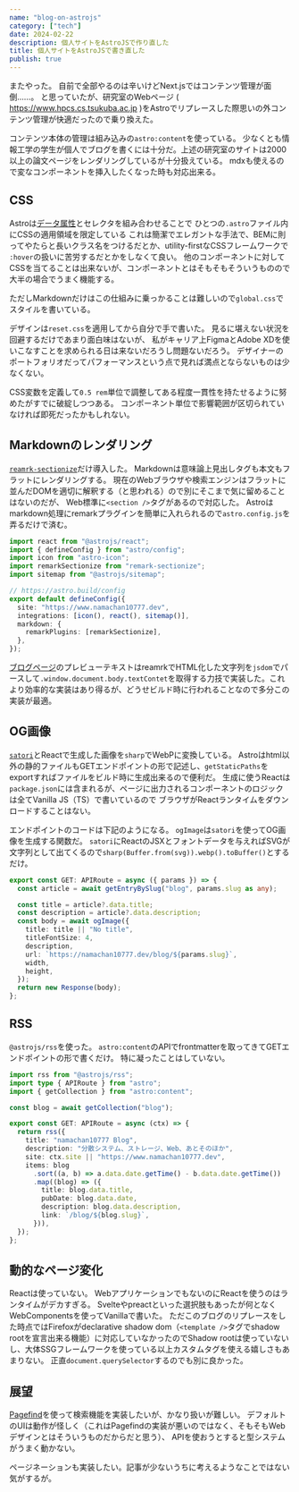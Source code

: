 ```yaml
---
name: "blog-on-astrojs"
category: ["tech"]
date: 2024-02-22
description: 個人サイトをAstroJSで作り直した
title: 個人サイトをAstroJSで書き直した
publish: true
---
```


またやった。
自前で全部やるのは辛いけどNext.jsではコンテンツ管理が面倒……。
と思っていたが、研究室のWebページ ( https://www.hpcs.cs.tsukuba.ac.jp )をAstroでリプレースした際思いの外コンテンツ管理が快適だったので乗り換えた。

コンテンツ本体の管理は組み込みの`astro:content`を使っている。
少なくとも情報工学の学生が個人でブログを書くには十分だ。上述の研究室のサイトは2000以上の論文ページをレンダリングしているが十分扱えている。
mdxも使えるので変なコンポーネントを挿入したくなった時も対応出来る。

## CSS

Astroは[データ属性](https://developer.mozilla.org/ja/docs/Learn/HTML/Howto/Use_data_attributes)とセレクタを組み合わせることで
ひとつの`.astro`ファイル内にCSSの適用領域を限定している
これは簡潔でエレガントな手法で、BEMに則ってやたらと長いクラス名をつけるだとか、utility-firstなCSSフレームワークで
`:hover`の扱いに苦労するだとかをしなくて良い。
他のコンポーネントに対してCSSを当てることは出来ないが、コンポーネントとはそもそもそういうものので大半の場合でうまく機能する。

ただしMarkdownだけはこの仕組みに乗っかることは難しいので`global.css`でスタイルを書いている。

デザインは`reset.css`を適用してから自分で手で書いた。
見るに堪えない状況を回避するだけであまり面白味はないが、
私がキャリア上FigmaとAdobe XDを使いこなすことを求められる日は来ないだろうし問題ないだろう。
デザイナーのポートフォリオだってパフォーマンスという点で見れば満点とならないものは少なくない。

CSS変数を定義して`0.5 rem`単位で調整してある程度一貫性を持たせるように努めたがすでに破綻しつつある。
コンポーネント単位で影響範囲が区切られていなければ即死だったかもしれない。

## Markdownのレンダリング

[`reamrk-sectionize`](https://www.npmjs.com/package/remark-sectionize)だけ導入した。
Markdownは意味論上見出しタグも本文もフラットにレンダリングする。
現在のWebブラウザや検索エンジンはフラットに並んだDOMを適切に解釈する（と思われる）ので別にそこまで気に留めることはないのだが、
Web標準に`<section />`タグがあるので対応した。
Astroはmarkdown処理にremarkプラグインを簡単に入れられるので`astro.config.js`を弄るだけで済む。

```typescript
import react from "@astrojs/react";
import { defineConfig } from "astro/config";
import icon from "astro-icon";
import remarkSectionize from "remark-sectionize";
import sitemap from "@astrojs/sitemap";

// https://astro.build/config
export default defineConfig({
  site: "https://www.namachan10777.dev",
  integrations: [icon(), react(), sitemap()],
  markdown: {
    remarkPlugins: [remarkSectionize],
  },
});
```

[ブログページ](/blog/)のプレビューテキストはreamrkでHTML化した文字列を`jsdom`でパースして`.window.document.body.textContet`を取得する力技で実装した。これより効率的な実装はあり得るが、どうせビルド時に行われることなので多分この実装が最適。

## OG画像

[`satori`](https://github.com/vercel/satori)とReactで生成した画像を`sharp`でWebPに変換している。
Astroはhtml以外の静的ファイルもGETエンドポイントの形で記述し、`getStaticPaths`をexportすればファイルをビルド時に生成出来るので便利だ。
生成に使うReactは`package.json`には含まれるが、ページに出力されるコンポーネントのロジックは全てVanilla JS（TS）で書いているので
ブラウザがReactランタイムをダウンロードすることはない。

エンドポイントのコードは下記のようになる。
`ogImage`は`satori`を使ってOG画像を生成する関数だ。
`satori`にReactのJSXとフォントデータを与えればSVGが文字列として出てくるので`sharp(Buffer.from(svg)).webp().toBuffer()`とするだけ。

```typescript
export const GET: APIRoute = async ({ params }) => {
  const article = await getEntryBySlug("blog", params.slug as any);

  const title = article?.data.title;
  const description = article?.data.description;
  const body = await ogImage({
    title: title || "No title",
    titleFontSize: 4,
    description,
    url: `https://namachan10777.dev/blog/${params.slug}`,
    width,
    height,
  });
  return new Response(body);
};
```

## RSS

`@astrojs/rss`を使った。
`astro:content`のAPIでfrontmatterを取ってきてGETエンドポイントの形で書くだけ。
特に凝ったことはしていない。

```typescript
import rss from "@astrojs/rss";
import type { APIRoute } from "astro";
import { getCollection } from "astro:content";

const blog = await getCollection("blog");

export const GET: APIRoute = async (ctx) => {
  return rss({
    title: "namachan10777 Blog",
    description: "分散システム、ストレージ、Web、あとそのほか",
    site: ctx.site || "https://www.namachan10777.dev",
    items: blog
      .sort((a, b) => a.data.date.getTime() - b.data.date.getTime())
      .map((blog) => ({
        title: blog.data.title,
        pubDate: blog.data.date,
        description: blog.data.description,
        link: `/blog/${blog.slug}`,
      })),
  });
};
```

## 動的なページ変化

Reactは使っていない。 WebアプリケーションでもないのにReactを使うのはランタイムがデカすぎる。
Svelteやpreactといった選択肢もあったが何となくWebComponentsを使ってVanillaで書いた。
ただこのブログのリプレースをした時点ではFirefoxがdeclarative shadow dom（`<template />`タグでshadow rootを宣言出来る機能）に対応していなかったのでShadow rootは使っていないし、大体SSGフレームワークを使っている以上カスタムタグを使える嬉しさもあまりない。
正直`document.querySelector`するのでも別に良かった。

## 展望

[Pagefind](https://pagefind.app/)を使って検索機能を実装したいが、かなり扱いが難しい。
デフォルトのUIは動作が怪しく（これはPagefindの実装が悪いのではなく、そもそもWebデザインとはそういうものだからだと思う）、
APIを使おうとすると型システムがうまく動かない。

ページネーションも実装したい。記事が少ないうちに考えるようなことではない気がするが。
